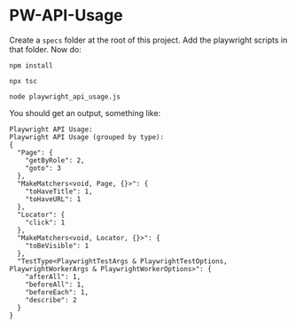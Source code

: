 # PW-API-Usage

Create a `specs` folder at the root of this project. Add the playwright scripts in that folder. Now do:

```
npm install

npx tsc

node playwright_api_usage.js
```

You should get an output, something like:

```
Playwright API Usage:
Playwright API Usage (grouped by type):
{
  "Page": {
    "getByRole": 2,
    "goto": 3
  },
  "MakeMatchers<void, Page, {}>": {
    "toHaveTitle": 1,
    "toHaveURL": 1
  },
  "Locator": {
    "click": 1
  },
  "MakeMatchers<void, Locator, {}>": {
    "toBeVisible": 1
  },
  "TestType<PlaywrightTestArgs & PlaywrightTestOptions, PlaywrightWorkerArgs & PlaywrightWorkerOptions>": {
    "afterAll": 1,
    "beforeAll": 1,
    "beforeEach": 1,
    "describe": 2
  }
}
```